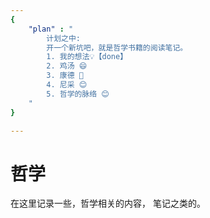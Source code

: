 ```yaml
---
{
    "plan" : "
        计划之中: 
        开一个新坑吧，就是哲学书籍的阅读笔记。
        1. 我的想法💡【done】
        2. 鸡汤 😄
        3. 康德 🤔
        4. 尼采 😊
        5. 哲学的脉络 😊
    "
}

---
```


# 哲学

在这里记录一些，哲学相关的内容， 笔记之类的。

